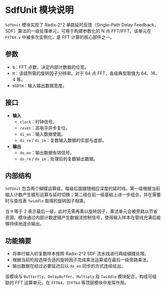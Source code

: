 # SdfUnit 模块说明

`SdfUnit` 模块实现了 Radix-2^2 单路延时反馈（Single-Path Delay Feedback，SDF）算法的一级处理单元，可用于构建参数化的 N 点 FFT/IFFT。该单元在 `FFT64.v` 中被多次实例化，是 FFT 计算的核心部件之一。

## 参数
- `N`：FFT 点数，决定内部计数器的位宽。
- `M`：该级所需的旋转因子分辨率。对于 64 点 FFT，各级典型取值为 64、16、4 等。
- `WIDTH`：输入输出数据宽度。

## 接口
- **输入**
  - `clock`：时钟信号。
  - `reset`：高电平异步复位。
  - `di_en`：输入数据使能。
  - `di_re` / `di_im`：复数输入数据的实部与虚部。
- **输出**
  - `do_en`：输出数据有效信号。
  - `do_re` / `do_im`：处理后的复数输出数据。

## 内部结构
`SdfUnit` 包含两个蝴蝶运算级，每级后面跟随相应深度的延时线。第一级根据当前输入计数产生蝶形运算与延时切换；第二级在前一级基础上进一步组合，并在需要时与查找表 `Twiddle` 取得的旋转因子相乘。

当 `M` 等于 2 表示最后一级，此时无需再乘以旋转因子，乘法单元会被旁路以节省资源。模块通过内部计数逻辑产生数据流控制信号，使得输入样本在管线充满后能够持续地逐点输出。

## 功能摘要
- 将串行输入的复数样本按照 Radix-2^2 SDF 流水线进行两级蝴蝶处理。
- 根据当前阶段选择合适的旋转因子完成乘法运算或在最后一级旁路乘法。
- 输出数据在经过必要延迟后以 `do_en` 同步的方式连续给出。

该模块与 `Butterfly`、`DelayBuffer`、`Multiply` 及 `Twiddle` 模块配合，构成可级联的 FFT 运算单元，在 `FFT64`、`IFFT64` 等顶层模块中发挥作用。

